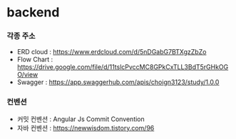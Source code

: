 # backend

### 각종 주소 
- ERD cloud : https://www.erdcloud.com/d/5nDGabG7BTXgzZbZo
- Flow Chart : https://drive.google.com/file/d/11tslcPvccMC8GPkCxTLL3BdT5rGHkOGO/view
- Swagger : https://app.swaggerhub.com/apis/choign3123/study/1.0.0

### 컨벤션  
- 커밋 컨벤션 : Angular Js Commit Convention
- 자바 컨벤션 : https://newwisdom.tistory.com/96

